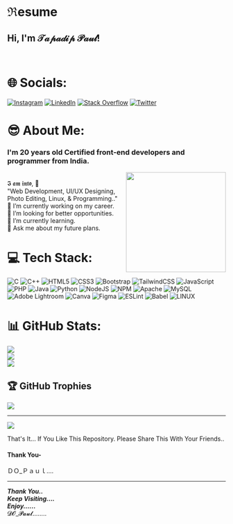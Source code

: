 # ℜesume
<h2>Hi, I'm 𝒯𝒶𝓅𝒶𝒹𝒾𝓅 𝒫𝒶𝓊𝓁!</h2> </br>

# 🌐 Socials:
[![Instagram](https://img.shields.io/badge/Instagram-%23E4405F.svg?logo=Instagram&logoColor=white)](https://instagram.com/do__paul) [![LinkedIn](https://img.shields.io/badge/LinkedIn-%230077B5.svg?logo=linkedin&logoColor=white)](https://www.linkedin.com/in/tapadip-paul-r16052004/) [![Stack Overflow](https://img.shields.io/badge/-Stackoverflow-FE7A16?logo=stack-overflow&logoColor=white)](https://stackoverflow.com/users/https://stackoverflow.com/users/18335957/do-paul) [![Twitter](https://img.shields.io/badge/Twitter-%231DA1F2.svg?logo=Twitter&logoColor=white)](https://twitter.com/https://twitter.com/TapadipPaul) 

# 😎 About Me:
### I'm 20 years old Certified front-end developers and programmer from India.
  <img align='right' src="https://media.giphy.com/media/M9gbBd9nbDrOTu1Mqx/giphy.gif" width="230">
<br/>
𝕴 𝖆𝖒 𝖎𝖓𝖙𝖔, 🙏
<br>
"Web Development, UI/UX Designing, Photo Editing, Linux, & Programming.."
<br>
🔭 I’m currently working on my career. <br>👯 I’m looking for better opportunities. <br>🌱 I’m currently learning. <br>💬 Ask me about my future plans.




# 💻 Tech Stack:
![C](https://img.shields.io/badge/c-%2300599C.svg?style=flat&logo=c&logoColor=white) ![C++](https://img.shields.io/badge/c++-%2300599C.svg?style=flat&logo=c%2B%2B&logoColor=white) ![HTML5](https://img.shields.io/badge/html5-%23E34F26.svg?style=flat&logo=html5&logoColor=white) ![CSS3](https://img.shields.io/badge/css3-%231572B6.svg?style=flat&logo=css3&logoColor=white) ![Bootstrap](https://img.shields.io/badge/bootstrap-%23563D7C.svg?style=flat&logo=bootstrap&logoColor=white) ![TailwindCSS](https://img.shields.io/badge/tailwindcss-%2338B2AC.svg?style=flat&logo=tailwind-css&logoColor=white) ![JavaScript](https://img.shields.io/badge/javascript-%23323330.svg?style=flat&logo=javascript&logoColor=%23F7DF1E) ![PHP](https://img.shields.io/badge/php-%23777BB4.svg?style=flat&logo=php&logoColor=white) ![Java](https://img.shields.io/badge/java-%23ED8B00.svg?style=flat&logo=java&logoColor=white) ![Python](https://img.shields.io/badge/python-3670A0?style=flat&logo=python&logoColor=ffdd54) ![NodeJS](https://img.shields.io/badge/node.js-6DA55F?style=flat&logo=node.js&logoColor=white) ![NPM](https://img.shields.io/badge/NPM-%23000000.svg?style=flat&logo=npm&logoColor=white) ![Apache](https://img.shields.io/badge/apache-%23D42029.svg?style=flat&logo=apache&logoColor=white) ![MySQL](https://img.shields.io/badge/mysql-%2300f.svg?style=flat&logo=mysql&logoColor=white) ![Adobe Lightroom](https://img.shields.io/badge/Adobe%20Lightroom-31A8FF.svg?style=flat&logo=Adobe%20Lightroom&logoColor=white) ![Canva](https://img.shields.io/badge/Canva-%2300C4CC.svg?style=flat&logo=Canva&logoColor=white) 	![Figma](https://img.shields.io/badge/figma-%23F24E1E.svg?style=flat&logo=figma&logoColor=white) ![ESLint](https://img.shields.io/badge/ESLint-4B3263?style=flat&logo=eslint&logoColor=white) ![Babel](https://img.shields.io/badge/Babel-F9DC3e?style=flat&logo=babel&logoColor=black) ![LINUX](https://img.shields.io/badge/Linux-FCC624?style=flat&logo=linux&logoColor=black)
# 📊 GitHub Stats:
![](https://github-readme-stats.vercel.app/api?username=Tapadip16&theme=radical&hide_border=false&include_all_commits=true&count_private=false)<br/>
![](https://github-readme-streak-stats.herokuapp.com/?user=Tapadip16&theme=radical&hide_border=false)<br/>
![](https://github-readme-stats.vercel.app/api/top-langs/?username=Tapadip16&theme=radical&hide_border=false&include_all_commits=true&count_private=false&layout=compact)

## 🏆 GitHub Trophies
![](https://github-profile-trophy.vercel.app/?username=Tapadip16&theme=radical&no-frame=false&no-bg=false&margin-w=4)
  
---
  
  ![](https://visitcount.itsvg.in/api?id=Tapadip16&icon=0&color=4)
  
That's It... If You Like This Repository. Please Share This With Your Friends..
  
#### Thank You-

ＤＯ_Ｐａｕｌ....
  
---
  




***Thank You..*** <br>
***Keep Visiting....*** <br>
***Enjoy......*** <br>
𝓓𝓞_𝓟𝓪𝓾𝓵........

